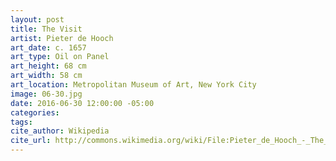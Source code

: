 ```yaml
---
layout: post
title: The Visit
artist: Pieter de Hooch
art_date: c. 1657
art_type: Oil on Panel
art_height: 68 cm
art_width: 58 cm
art_location: Metropolitan Museum of Art, New York City
image: 06-30.jpg
date: 2016-06-30 12:00:00 -05:00
categories:
tags:
cite_author: Wikipedia
cite_url: http://commons.wikimedia.org/wiki/File:Pieter_de_Hooch_-_The_Visit.jpg
---
```

